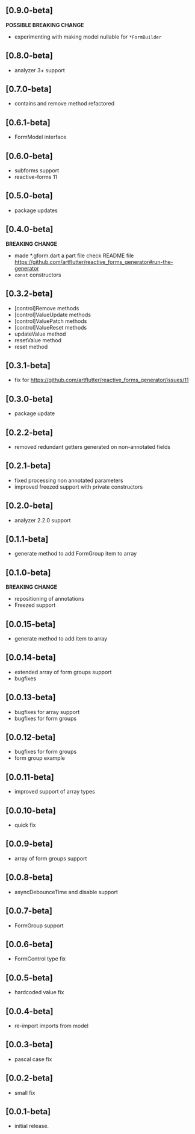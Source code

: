 ## [0.9.0-beta]
**POSSIBLE BREAKING CHANGE**
* experimenting with making model nullable for `*FormBuilder`

## [0.8.0-beta]
* analyzer 3+ support

## [0.7.0-beta]
* contains and remove method refactored

## [0.6.1-beta]
* FormModel interface

## [0.6.0-beta]
* subforms support
* reactive-forms 11

## [0.5.0-beta]
* package updates

## [0.4.0-beta]
**BREAKING CHANGE**
* made *.gform.dart a part file check README file https://github.com/artflutter/reactive_forms_generator#run-the-generator
* `const` constructors 

## [0.3.2-beta]
* [control]Remove methods
* [control]ValueUpdate methods
* [control]ValuePatch methods
* [control]ValueReset methods
* updateValue method
* resetValue method
* reset method

## [0.3.1-beta]
* fix for https://github.com/artflutter/reactive_forms_generator/issues/11

## [0.3.0-beta]
* package update

## [0.2.2-beta]
* removed redundant getters generated on non-annotated fields

## [0.2.1-beta]
* fixed processing non annotated parameters
* improved freezed support with private constructors

## [0.2.0-beta]
* analyzer 2.2.0 support

## [0.1.1-beta]
* generate method to add FormGroup item to array 

## [0.1.0-beta]
**BREAKING CHANGE**
* repositioning of annotations
* Freezed support

## [0.0.15-beta]

* generate method to add item to array

## [0.0.14-beta]

* extended array of form groups support
* bugfixes

## [0.0.13-beta]

* bugfixes for array support
* bugfixes for form groups

## [0.0.12-beta]

* bugfixes for form groups
* form group example

## [0.0.11-beta]

* improved support of array types

## [0.0.10-beta]

* quick fix

## [0.0.9-beta]

* array of form groups support

## [0.0.8-beta]

* asyncDebounceTime and disable support
 
## [0.0.7-beta]

* FormGroup support
 
## [0.0.6-beta]

* FormControl type fix
 
## [0.0.5-beta]

* hardcoded value fix

## [0.0.4-beta]

* re-import imports from model

## [0.0.3-beta]

* pascal case fix

## [0.0.2-beta]

* small fix

## [0.0.1-beta]

* initial release.
